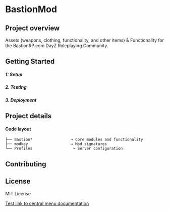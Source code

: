 # BastionMod

## Project overview
Assets (weapons, clothing, functionality, and other items) &amp; Functionality for the BastionRP.com DayZ Roleplaying Community.

## Getting Started
##### 1: Setup
##### 2. Testing
##### 3. Deployment

## Project details
#### Code layout
```
├── Bastion*                 → Core modules and functionality
├── modkey                   → Mod signatures
└── Profiles                  → Server configuration
```

## Contributing
## License
MIT License

[Test link to central menu documentation](https://github.com/Bastion-RP/BastionMod/blob/staging/centralmenu.md)

